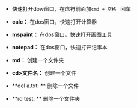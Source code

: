 - 快速打开dow窗口，在盘符前面加`cmd + 空格 ` 回车

- **calc：** 在dos窗口，快速打开计算器
- **mspaint：** 在dos窗口，快速打开画图工具
- **notepad：** 在dos窗口，快速打开记事本
- **md：** 创建一个文件夹
- **cd>文件名：** 创建一个文件
- **del a.txt: ** 删除一个文件
- **rd test: ** 删除一个文件夹